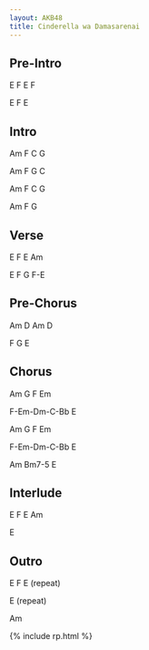 ```yaml
---
layout: AKB48
title: Cinderella wa Damasarenai
---
```

## Pre-Intro 
E F E F 

E F E 

## Intro 
Am F C G 

Am F G C 

Am F C G 

Am F G 

## Verse 
E F E Am 

E F G F-E 

## Pre-Chorus 
Am D Am D 

F G E 

## Chorus 
Am G F Em 

F-Em-Dm-C-Bb E 

Am G F Em 

F-Em-Dm-C-Bb E 

Am Bm7-5 E 

## Interlude 
E F E Am 

E 

## Outro 
E F E (repeat) 

E (repeat) 

Am 

{% include rp.html %}
